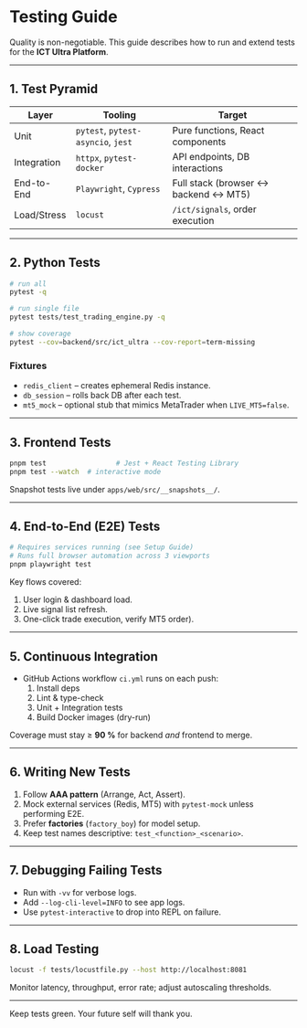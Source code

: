 # Testing Guide

Quality is non-negotiable. This guide describes how to run and extend tests for the **ICT Ultra Platform**.

---

## 1. Test Pyramid

| Layer | Tooling | Target |
|-------|---------|--------|
| Unit | `pytest`, `pytest-asyncio`, `jest` | Pure functions, React components |
| Integration | `httpx`, `pytest-docker` | API endpoints, DB interactions |
| End-to-End | `Playwright`, `Cypress` | Full stack (browser ↔ backend ↔ MT5) |
| Load/Stress | `locust` | `/ict/signals`, order execution |

---

## 2. Python Tests

```bash
# run all
pytest -q

# run single file
pytest tests/test_trading_engine.py -q

# show coverage
pytest --cov=backend/src/ict_ultra --cov-report=term-missing
```

### Fixtures
* `redis_client` – creates ephemeral Redis instance.
* `db_session` – rolls back DB after each test.
* `mt5_mock` – optional stub that mimics MetaTrader when `LIVE_MT5=false`.

---

## 3. Frontend Tests

```bash
pnpm test                 # Jest + React Testing Library
pnpm test --watch  # interactive mode
```

Snapshot tests live under `apps/web/src/__snapshots__/`.

---

## 4. End-to-End (E2E) Tests

```bash
# Requires services running (see Setup Guide)
# Runs full browser automation across 3 viewports
pnpm playwright test
```

Key flows covered:
1. User login & dashboard load.
2. Live signal list refresh.
3. One-click trade execution, verify MT5 order).

---

## 5. Continuous Integration

* GitHub Actions workflow `ci.yml` runs on each push:
  1. Install deps
  2. Lint & type-check
  3. Unit + Integration tests
  4. Build Docker images (dry-run)

Coverage must stay ≥ **90 %** for backend *and* frontend to merge.

---

## 6. Writing New Tests

1. Follow **AAA pattern** (Arrange, Act, Assert).
2. Mock external services (Redis, MT5) with `pytest-mock` unless performing E2E.
3. Prefer **factories** (`factory_boy`) for model setup.
4. Keep test names descriptive: `test_<function>_<scenario>`.

---

## 7. Debugging Failing Tests

* Run with `-vv` for verbose logs.
* Add `--log-cli-level=INFO` to see app logs.
* Use `pytest-interactive` to drop into REPL on failure.

---

## 8. Load Testing

```bash
locust -f tests/locustfile.py --host http://localhost:8081
```

Monitor latency, throughput, error rate; adjust autoscaling thresholds.

---

Keep tests green. Your future self will thank you. 